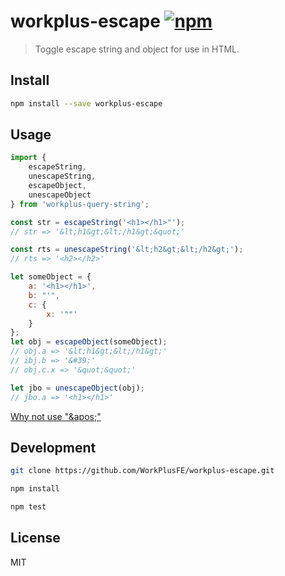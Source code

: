 # workplus-escape [![npm](https://img.shields.io/npm/v/workplus-escape.svg?maxAge=2592000?style=flat-square)]()

>Toggle escape string and object for use in HTML. 

## Install

```bash
npm install --save workplus-escape
```

## Usage

```js
import { 
    escapeString,
    unescapeString,
    escapeObject,
    unescapeObject 
} from 'workplus-query-string';

const str = escapeString('<h1></h1>"');
// str => '&lt;h1&gt;&lt;/h1&gt;&quot;'

const rts = unescapeString('&lt;h2&gt;&lt;/h2&gt;');
// rts => '<h2></h2>'

let someObject = {
    a: '<h1></h1>',
    b: "'",
    c: {
        x: '""'
    }
};
let obj = escapeObject(someObject);
// obj.a => '&lt;h1&gt;&lt;/h1&gt;'
// ibj.b => '&#39;'
// obj.c.x => '&quot;&quot;'

let jbo = unescapeObject(obj);
// jbo.a => '<h1></h1>'

```

[Why not use "&amp;apos;"](https://blogs.msdn.microsoft.com/kirillosenkov/2010/03/19/apos-is-in-xml-in-html-use-39/)

## Development

```bash
git clone https://github.com/WorkPlusFE/workplus-escape.git

npm install

npm test
```

## License

MIT